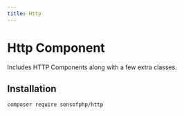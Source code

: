 ```yaml
---
title: Http
---
```


# Http Component

Includes HTTP Components along with a few extra classes.

## Installation

```shell
composer require sonsofphp/http
```
